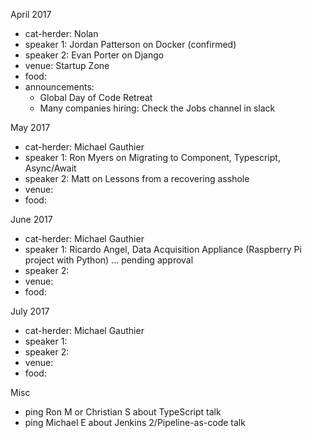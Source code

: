 April 2017

- cat-herder: Nolan
- speaker 1: Jordan Patterson on Docker (confirmed) 
- speaker 2: Evan Porter on Django
- venue: Startup Zone
- food: 
- announcements:
  - Global Day of Code Retreat
  - Many companies hiring: Check the Jobs channel in slack
  

May 2017

- cat-herder: Michael Gauthier
- speaker 1: Ron Myers on Migrating to Component, Typescript, Async/Await
- speaker 2: Matt on Lessons from a recovering asshole
- venue:
- food: 

June 2017

- cat-herder: Michael Gauthier
- speaker 1: Ricardo Angel, Data Acquisition Appliance (Raspberry Pi project with Python) ... pending approval
- speaker 2:
- venue:
- food: 

July 2017

- cat-herder: Michael Gauthier
- speaker 1:
- speaker 2:
- venue:
- food: 

Misc

- ping Ron M or Christian S about TypeScript talk
- ping Michael E about Jenkins 2/Pipeline-as-code talk
